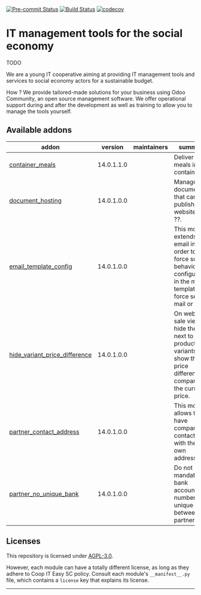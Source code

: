 
<!-- /!\ Non OCA Context : Set here the badge of your runbot / runboat instance. -->
[![Pre-commit Status](https://github.com/coopiteasy/addons/actions/workflows/pre-commit.yml/badge.svg?branch=14.0)](https://github.com/coopiteasy/addons/actions/workflows/pre-commit.yml?query=branch%3A14.0)
[![Build Status](https://github.com/coopiteasy/addons/actions/workflows/test.yml/badge.svg?branch=14.0)](https://github.com/coopiteasy/addons/actions/workflows/test.yml?query=branch%3A14.0)
[![codecov](https://codecov.io/gh/coopiteasy/addons/branch/14.0/graph/badge.svg)](https://codecov.io/gh/coopiteasy/addons)
<!-- /!\ Non OCA Context : Set here the badge of your translation instance. -->

<!-- /!\ do not modify above this line -->

# IT management tools for the social economy

TODO

We are a young IT cooperative aiming at providing IT management tools and services to social economy actors for a sustainable budget.

How ? We provide tailored-made solutions for your business using Odoo Community, an open source management software. We offer operational support during and after the development as well as training to allow you to manage the tools yourself.

<!-- /!\ do not modify below this line -->

<!-- prettier-ignore-start -->

[//]: # (addons)

Available addons
----------------
addon | version | maintainers | summary
--- | --- | --- | ---
[container_meals](container_meals/) | 14.0.1.1.0 |  | Deliver meals in containers.
[document_hosting](document_hosting/) | 14.0.1.0.0 |  | Manage documents that can be published on website with ??.
[email_template_config](email_template_config/) | 14.0.1.0.0 |  | This module extends the email in order to force some behaviours configured in the mail template(e.g. force send mail or not).
[hide_variant_price_difference](hide_variant_price_difference/) | 14.0.1.0.0 |  | On website sale views, hide the tags next to product variants that show the price difference compared to the current price.
[partner_contact_address](partner_contact_address/) | 14.0.1.0.0 |  | This module allows to have company contacts with their own address.
[partner_no_unique_bank](partner_no_unique_bank/) | 14.0.1.0.0 |  | Do not mandate that bank account numbers be unique between partners.

[//]: # (end addons)

<!-- prettier-ignore-end -->

## Licenses

This repository is licensed under [AGPL-3.0](LICENSE).

However, each module can have a totally different license, as long as they adhere to Coop IT Easy SC
policy. Consult each module's `__manifest__.py` file, which contains a `license` key
that explains its license.

----
<!-- /!\ Non OCA Context : Set here the full description of your organization. -->
